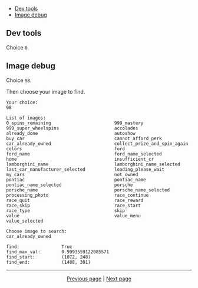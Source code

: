 - [Dev tools](#dev-tools)
- [Image debug](#image-debug)

## Dev tools

Choice `0`.

## Image debug

Choice `98`.

Then choose your image to find.

```
Your choice:
98

List of images:
0_spins_remaining                        999_mastery                              999_super_wheelspins                     accolades                               
already_done                             autoshow                                 buy_car                                  cannot_afford_perk                      
car_already_owned                        collect_prize_and_spin_again             colors                                   ford                                    
ford_name                                ford_name_selected                       home                                     insufficient_cr                         
lamborghini_name                         lamborghini_name_selected                last_car_manufacturer_selected           loading_please_wait                     
my_cars                                  not_owned                                pontiac                                  pontiac_name                            
pontiac_name_selected                    porsche                                  porsche_name                             porsche_name_selected                   
processing_photo                         race_continue                            race_quit                                race_reward                             
race_skip                                race_start                               race_type                                skip                                    
value                                    value_menu                               value_selected

Choose image to search:
car_already_owned

find:                True
find_max_val:        0.9993559122085571
find_start:          (1072, 248)
find_end:            (1488, 301)
```

<hr>

<div align="center">
<a href="https://github.com/kevingrillet/Py-ForzaHorizon5-Tools/wiki/Contribute">Previous page</a>
|
<a href="https://github.com/kevingrillet/Py-ForzaHorizon5-Tools/wiki/Images">Next page</a>
</div>
